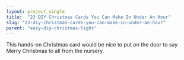 ```yaml
---
layout: project_single
title:  "23 DIY Christmas Cards You Can Make In Under An Hour"
slug: "23-diy-christmas-cards-you-can-make-in-under-an-hour"
parent: "easy-diy-christmas-light"
---
```

This hands-on Christmas card would be nice to put on the door to say Merry Christmas to all from the nursery.